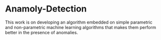# Anamoly-Detection
This work is on developing an algorithm embedded on simple parametric and non-parametric machine learning algorithms that makes them perform better in the presence of anomalies.
